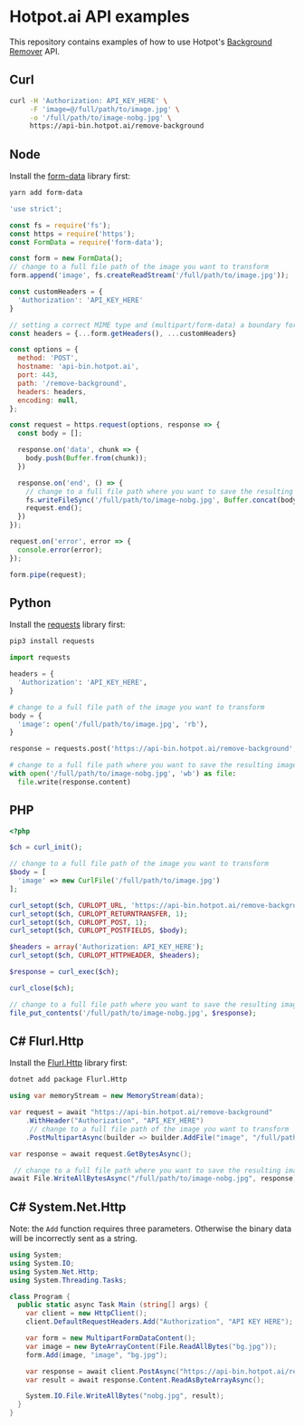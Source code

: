 # Hotpot.ai API examples

This repository contains examples of how to use Hotpot's [Background Remover](https://hotpot.ai/remove-background) API.

## Curl

```bash
curl -H 'Authorization: API_KEY_HERE' \
     -F 'image=@/full/path/to/image.jpg' \
     -o '/full/path/to/image-nobg.jpg' \
     https://api-bin.hotpot.ai/remove-background
```

## Node

Install the [form-data](https://www.npmjs.com/package/form-data) library first:

```bash
yarn add form-data
```


```javascript
'use strict';

const fs = require('fs');
const https = require('https');
const FormData = require('form-data');

const form = new FormData();
// change to a full file path of the image you want to transform
form.append('image', fs.createReadStream('/full/path/to/image.jpg'));

const customHeaders = {
  'Authorization': 'API_KEY_HERE'
}

// setting a correct MIME type and (multipart/form-data) a boundary for the payload
const headers = {...form.getHeaders(), ...customHeaders}

const options = {
  method: 'POST',
  hostname: 'api-bin.hotpot.ai',
  port: 443,
  path: '/remove-background',
  headers: headers,
  encoding: null,
};

const request = https.request(options, response => {
  const body = [];

  response.on('data', chunk => {
    body.push(Buffer.from(chunk));
  })

  response.on('end', () => {
    // change to a full file path where you want to save the resulting image
    fs.writeFileSync('/full/path/to/image-nobg.jpg', Buffer.concat(body), 'binary');
    request.end();
  })
});

request.on('error', error => {
  console.error(error);
});

form.pipe(request);
```

## Python

Install the [requests](https://requests.readthedocs.io/en/master/) library first:

```bash
pip3 install requests
```

```python
import requests

headers = {
  'Authorization': 'API_KEY_HERE',
}

# change to a full file path of the image you want to transform
body = {
  'image': open('/full/path/to/image.jpg', 'rb'),
}

response = requests.post('https://api-bin.hotpot.ai/remove-background', headers=headers, files=body)

# change to a full file path where you want to save the resulting image
with open('/full/path/to/image-nobg.jpg', 'wb') as file:
  file.write(response.content)

```

## PHP

```php
<?php

$ch = curl_init();

// change to a full file path of the image you want to transform
$body = [
  'image' => new CurlFile('/full/path/to/image.jpg')
];

curl_setopt($ch, CURLOPT_URL, 'https://api-bin.hotpot.ai/remove-background');
curl_setopt($ch, CURLOPT_RETURNTRANSFER, 1);
curl_setopt($ch, CURLOPT_POST, 1);
curl_setopt($ch, CURLOPT_POSTFIELDS, $body);

$headers = array('Authorization: API_KEY_HERE');
curl_setopt($ch, CURLOPT_HTTPHEADER, $headers);

$response = curl_exec($ch);

curl_close($ch);

// change to a full file path where you want to save the resulting image
file_put_contents('/full/path/to/image-nobg.jpg', $response);

```

## C# Flurl.Http

Install the [Flurl.Http](https://flurl.dev/) library first:

```bash
dotnet add package Flurl.Http
```

```csharp
using var memoryStream = new MemoryStream(data);

var request = await "https://api-bin.hotpot.ai/remove-background"
    .WithHeader("Authorization", "API_KEY_HERE")
     // change to a full file path of the image you want to transform
    .PostMultipartAsync(builder => builder.AddFile("image", "/full/path/to/image.jpg"));

var response = await request.GetBytesAsync();

 // change to a full file path where you want to save the resulting image
await File.WriteAllBytesAsync("/full/path/to/image-nobg.jpg", response);
```

## C# System.Net.Http

Note: the `Add` function requires three parameters. Otherwise the binary data will be incorrectly sent as a string.

```csharp
using System;
using System.IO;
using System.Net.Http;
using System.Threading.Tasks;

class Program {
  public static async Task Main (string[] args) {
    var client = new HttpClient();
    client.DefaultRequestHeaders.Add("Authorization", "API KEY HERE");

    var form = new MultipartFormDataContent();
    var image = new ByteArrayContent(File.ReadAllBytes("bg.jpg"));
    form.Add(image, "image", "bg.jpg");

    var response = await client.PostAsync("https://api-bin.hotpot.ai/remove-background", form);
    var result = await response.Content.ReadAsByteArrayAsync();

    System.IO.File.WriteAllBytes("nobg.jpg", result);
  }
}
```
